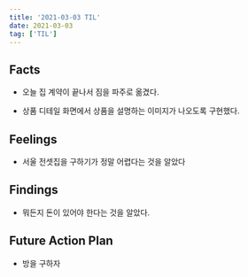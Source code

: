 ```yaml
---
title: '2021-03-03 TIL'
date: 2021-03-03
tag: ['TIL']
---
```


## Facts

- 오늘 집 계약이 끝나서 짐을 파주로 옮겼다.

- 상품 디테일 화면에서 상품을 설명하는 이미지가 나오도록 구현했다.

## Feelings

- 서울 전셋집을 구하기가 정말 어렵다는 것을 알았다

## Findings

- 뭐든지 돈이 있어야 한다는 것을 알았다.

## Future Action Plan

- 방을 구하자
